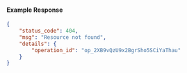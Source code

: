 <!-- Code generated for API Clients. DO NOT EDIT. -->

#### Example Response

```json
{
	"status_code": 404,
	"msg": "Resource not found",
	"details": {
		"operation_id": "op_2XB9vQzU9x2BgrSho5SCiYaThau"
	}
}
```
